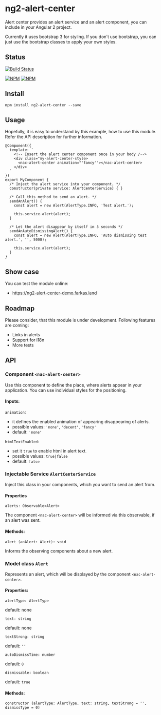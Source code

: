 # ng2-alert-center

Alert center provides an alert service and an alert component, you can include in your Angular 2 project.

Currently it uses bootstrap 3 for styling. If you don't use bootstrap, you can just use the bootstrap classes to apply your own styles.

## Status

[![Build Status](https://travis-ci.org/zsfarkas/ng2-alert-center.svg?branch=master)](https://travis-ci.org/zsfarkas/ng2-alert-center)

[![NPM](https://nodei.co/npm/ng2-alert-center.png?downloads=true&downloadRank=true&stars=true)](https://npmjs.org/ng2-alert-center)
[![NPM](https://nodei.co/npm-dl/ng2-alert-center.png?height=3&months=6)](https://npmjs.org/ng2-alert-center)

## Install

`npm install ng2-alert-center --save`

## Usage

Hopefully, it is easy to understand by this example, how to use this module. Refer the API description for further information.    

```
@Component({
  template: `
    <!-- Insert the alert center component once in your body /-->
    <div class="my-alert-center-style>
      <nac-alert-center animation="'fancy'"></nac-alert-center>
    </div>
  `
})
export MyComponent {
  /* Inject the alert service into your component. */
  constructor(private service: AlertCenterService) { }
  
  /* Call this method to send an alert. */
  sendAnAlert() {
    const alert = new Alert(AlertType.INFO, 'Test alert.');
    
    this.service.alert(alert);
  }
  
  /* Let the alert disappear by itself in 5 seconds */
  sendAnAutoDismissingAlert() {
    const alert = new Alert(AlertType.INFO, 'Auto dismissing test alert.', '', 5000);

    this.service.alert(alert);
  }
}
```

## Show case

You can test the module online:

* https://ng2-alert-center-demo.farkas.land

## Roadmap

Please consider, that this module is under development. Following features are coming:

* Links in alerts
* Support for i18n
* More tests

## API

### Component `<nac-alert-center>`

Use this component to define the place, where alerts appear in your application. You can use individual styles for the positioning.

#### Inputs:

`animation`: 

* it defines the enabled animation of appearing disappearing of alerts. 
* possible values: `'none'`, `'decent'`, `'fancy'`
* default: `'none'`

`htmlTextEnabled`:

* set it `true` to enable html in alert text.
* possible values: `true|false`
* default: `false`

### Injectable Service `AlertCenterService`

Inject this class in your components, which you want to send an alert from. 

#### Properties

`alerts: Observable<Alert>`

The component `<nac-alert-center>` will be informed via this observable, if an alert was sent.

#### Methods:

`alert (anAlert: Alert): void`

Informs the observing components about a new alert. 

### Model class `Alert`

Represents an alert, which will be displayed by the component `<nac-alert-center>`.

#### Properties:

`alertType: AlertType`

default: none

`text: string`

default: none

`textStrong: string`

default: `''`

`autoDismissTime: number`

default: `0`

`dismissable: boolean`

default: `true`

#### Methods:

`constructor (alertType: AlertType, text: string, textStrong = '', dismissType = 0)`
